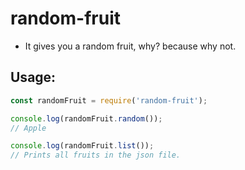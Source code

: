 # random-fruit

- It gives you a random fruit, why? because why not.

## Usage:

```js
const randomFruit = require('random-fruit');

console.log(randomFruit.random());
// Apple

console.log(randomFruit.list());
// Prints all fruits in the json file.

```